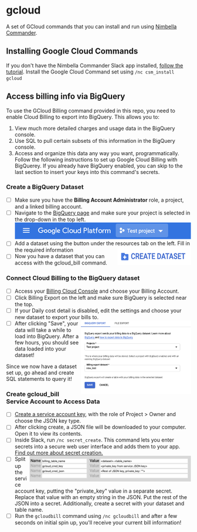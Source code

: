 # gcloud

A set of GCloud commands that you can install and run using [Nimbella Commander](https://nimbella.com/resources-commander/overview).

## Installing Google Cloud Commands

If you don't have the Nimbella Commander Slack app installed, [follow the tutorial](https://nimbella.com/resources-commander/quickstart#quickstart-guide).
Install the Google Cloud Command set using `/nc csm_install gcloud`

## Access billing info via BigQuery

To use the GCloud Billing command provided in this repo, you need to enable Cloud Billing to export into BigQuery. This allows you to:

1. View much more detailed charges and usage data in the BigQuery console.
2. Use SQL to pull certain subsets of this information in the BigQuery console.
3. Access and organize this data any way you want, programmatically.
   Follow the following instructions to set up Google Cloud Billing with BigQuerey. If you already have BigQuery enabled, you can skip to the last section to insert your keys into this command's secrets.

### Create a BigQuery Dataset

- [ ] Make sure you have the **Billing Account Administrator** role, a project, and a linked billing account.
- [ ] Navigate to the [BigQuery page](https://console.cloud.google.com/bigquery) and make sure your project is selected in the drop-down in the top left.
      ![select_project_gcloud.png](https://github.com/SambaDialloB/hosted-images-on-github/blob/master/select_project_gcloud.png)
- [ ] Add a dataset using the button under the resources tab on the left. Fill in the required information <img align="right" width=200 height=50 src="https://github.com/SambaDialloB/hosted-images-on-github/blob/master/create_dataset_gcloud.png">
- [ ] Now you have a dataset that you can access with the gcloud_bill command.

### Connect Cloud Billing to the BigQuery dataset

- [ ] Access your [Billing Cloud Console](https://console.cloud.google.com/billing/) and choose your Billing Account.
- [ ] Click Billing Export on the left and make sure BigQuery is selected near the top.
- [ ] If your Daily cost detail is disabled, edit the settings and choose your new dataset to export your bills to. <img align="right" width=300 height=200 src="https://github.com/SambaDialloB/hosted-images-on-github/blob/master/export_dataset_gcloud.png">
- [ ] After clicking "Save", your data will take a while to load into BigQuery. After a few hours, you should see data loaded into your dataset!

Since we now have a dataset set up, go ahead and create SQL statements to query it!

### Create gcloud_bill Service Account to Access Data

- [ ] [Create a service account key](https://console.cloud.google.com/apis/credentials/serviceaccountkey), with the role of Project > Owner and choose the JSON key type.
- [ ] After clicking create, a JSON file will be downloaded to your computer. Open it to view its contents.
- [ ] Inside Slack, run `/nc secret_create`. This command lets you enter secrets into a secure web user interface and adds them to your app. [Find out more about secret creation.](https://nimbella.com/resources-commander/guide#secrets)<img align="right" width=440 height=70 src="https://github.com/SambaDialloB/hosted-images-on-github/blob/master/secret_creation_gcloud.png">
- [ ] Split up the service account key, putting the "private_key" value in a separate secret. Replace that value with an empty string in the JSON. Put the rest of the JSON into a secret. Additionally, create a secret with your dataset and table name.
- [ ] Run the `gcloudbill` command using `/nc gcloudbill` and after a few seconds on initial spin up, you'll receive your current bill information!
